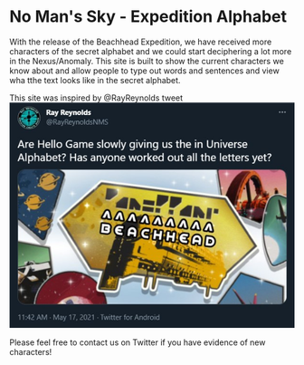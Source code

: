 # No Man's Sky - Expedition Alphabet

With the release of the Beachhead Expedition, we have received more characters of the secret alphabet and we could start deciphering a lot more in the Nexus/Anomaly. This site is built to show the current characters we know about and allow people to type out words and sentences and view wha tthe text looks like in the secret alphabet.

This site was inspired by @RayReynolds tweet ![RayRenoldsInspireTweet](public/assets/img/rayReynoldsInspireTweet.jpg)

Please feel free to contact us on Twitter if you have evidence of new characters!
